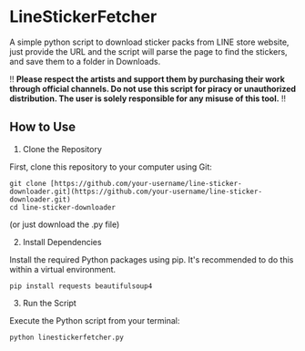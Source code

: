# LineStickerFetcher
A simple python script to download sticker packs from LINE store website, just provide the URL and the script will parse the page to find the stickers, and save them to a folder in Downloads.

!! **Please respect the artists and support them by purchasing their work through official channels. Do not use this script for piracy or unauthorized distribution. The user is solely responsible for any misuse of this tool.** !!



## How to Use

1. Clone the Repository

First, clone this repository to your computer using Git:
```
git clone [https://github.com/your-username/line-sticker-downloader.git](https://github.com/your-username/line-sticker-downloader.git)
cd line-sticker-downloader
```
(or just download the .py file)

2. Install Dependencies

Install the required Python packages using pip. It's recommended to do this within a virtual environment.
```
pip install requests beautifulsoup4
```
3. Run the Script

Execute the Python script from your terminal:
```
python linestickerfetcher.py
```
